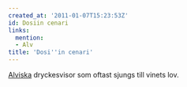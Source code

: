 ```yaml
---
created_at: '2011-01-07T15:23:53Z'
id: Dosiin cenari
links:
  mention:
  - Alv
title: 'Dosi''in cenari'
---
```


[Alviska] dryckesvisor som oftast sjungs till vinets lov.

  [Alviska]: Alv
